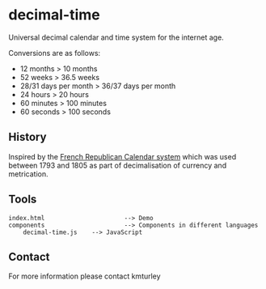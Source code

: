 # decimal-time

Universal decimal calendar and time system for the internet age.

Conversions are as follows:
* 12 months > 10 months
* 52 weeks > 36.5 weeks
* 28/31 days per month > 36/37 days per month
* 24 hours > 20 hours
* 60 minutes > 100 minutes
* 60 seconds > 100 seconds

## History

Inspired by the [French Republican Calendar system](https://en.wikipedia.org/wiki/French_Republican_Calendar) which was used between 1793 and 1805 as part of decimalisation of currency and metrication.

## Tools

    index.html                      --> Demo
    components                      --> Components in different languages
        decimal-time.js    --> JavaScript

## Contact

For more information please contact kmturley